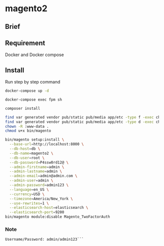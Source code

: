 # magento2

## Brief
## Requirement
Docker and Docker compose
## Install
Run step by step command
```bash
docker-compose up -d

docker-compose exec fpm sh

composer install

find var generated vendor pub/static pub/media app/etc -type f -exec chmod g+w {} +
find var generated vendor pub/static pub/media app/etc -type d -exec chmod g+ws {} +
chown -R :www-data .
chmod u+x bin/magento

bin/magento setup:install \
  --base-url=http://localhost:8000 \
  --db-host=db \
  --db-name=magento2 \
  --db-user=root \
  --db-password=P4ssw0rd12@ \
  --admin-firstname=admin \
  --admin-lastname=admin \
  --admin-email=admin@admin.com \
  --admin-user=admin \
  --admin-password=admin123 \
  --language=en_US \
  --currency=USD \
  --timezone=America/New_York \
  --use-rewrites=1 \
  --elasticsearch-host=elasticsearch \
  --elasticsearch-port=9200
bin/magento module:disable Magento_TwoFactorAuth 
```
### Note 
```Magento Admin URI: /admin_xxxx (random generated in last step)
Username/Password: admin/admin123``` 
